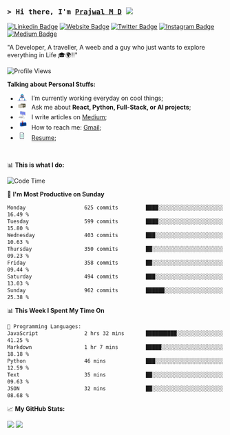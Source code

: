 ### <samp>&gt; Hi there, I'm <a href="https://prajwalmd.vercel.app/" target="_blank">Prajwal M D</a> <img src="https://media.giphy.com/media/hvRJCLFzcasrR4ia7z/giphy.gif" width="25"> </samp>

[![Linkedin Badge](https://img.shields.io/badge/-LinkedIn-0e76a8?style=flat-square&logo=Linkedin&logoColor=white)](https://www.linkedin.com/in/prajwal-m-d)
[![Website Badge](https://img.shields.io/badge/Website-3b5998?style=flat-square&logo=google-chrome&logoColor=white)](https://prajwalmd.vercel.app/)
[![Twitter Badge](https://img.shields.io/badge/-Twitter-00acee?style=flat-square&logo=Twitter&logoColor=white)](https://x.com/PrajwalMD18)
[![Instagram Badge](https://img.shields.io/badge/-Instagram-e4405f?style=flat-square&logo=Instagram&logoColor=white)](https://www.instagram.com/_.praj.wal._/)
[![Medium Badge](https://img.shields.io/badge/medium-%2312100E.svg?&style=for-square&logo=medium&logoColor=white)](https://medium.com/@prajju.18gryphon)

"A Developer, A traveller, A weeb and a guy who just wants to explore everything in Life 🎓🌍‼️"

![Profile Views](https://komarev.com/ghpvc/?username=Prajwal18-MD&label=Profile%20views&color=0e75b6&style=flat)  

**Talking about Personal Stuffs:**

- <img src="assets/developer.gif" width="21" />&nbsp;&nbsp; I’m currently working everyday on cool things;
- <img src="assets/message.gif" width="21" />&nbsp;&nbsp; Ask me about **React, Python, Full-Stack, or AI projects**;
- <img src="assets/laptop.gif" width="21" />&nbsp;&nbsp; I write articles on [Medium](https://medium.com/@prajju.18gryphon);
- <img src="assets/letterbox.gif" width="21" />&nbsp;&nbsp; How to reach me: [Gmail](prajju.18gryphon@gmail.com);
- <img src="assets/doc.gif" width="21" />&nbsp;&nbsp; [Resume](https://portfoliochatbot-h3zm.onrender.com/resume);

</br>

📊 **This is what I do:**
<!--START_SECTION:waka-->
![Code Time](http://img.shields.io/badge/Code%20Time-30%20hrs%2037%20mins-blue)

📅 **I'm Most Productive on Sunday** 

```text
Monday                   625 commits         ████░░░░░░░░░░░░░░░░░░░░░   16.49 % 
Tuesday                  599 commits         ████░░░░░░░░░░░░░░░░░░░░░   15.80 % 
Wednesday                403 commits         ███░░░░░░░░░░░░░░░░░░░░░░   10.63 % 
Thursday                 350 commits         ██░░░░░░░░░░░░░░░░░░░░░░░   09.23 % 
Friday                   358 commits         ██░░░░░░░░░░░░░░░░░░░░░░░   09.44 % 
Saturday                 494 commits         ███░░░░░░░░░░░░░░░░░░░░░░   13.03 % 
Sunday                   962 commits         ██████░░░░░░░░░░░░░░░░░░░   25.38 % 
```


📊 **This Week I Spent My Time On** 

```text
💬 Programming Languages: 
JavaScript               2 hrs 32 mins       ██████████░░░░░░░░░░░░░░░   41.25 % 
Markdown                 1 hr 7 mins         █████░░░░░░░░░░░░░░░░░░░░   18.18 % 
Python                   46 mins             ███░░░░░░░░░░░░░░░░░░░░░░   12.59 % 
Text                     35 mins             ██░░░░░░░░░░░░░░░░░░░░░░░   09.63 % 
JSON                     32 mins             ██░░░░░░░░░░░░░░░░░░░░░░░   08.68 % 
```


<!--END_SECTION:waka-->


📈 **My GitHub Stats:**

<p>
  <img
    height="180em"
    src="https://github-readme-stats.vercel.app/api?username=Prajwal18-MD&show_icons=true&hide_border=true&count_private=true&include_all_commits=true&cache_seconds=1800"
  />
  <img
    height="180em"
    src="https://github-readme-stats.vercel.app/api/top-langs/?username=Prajwal18-MD&exclude_repo=KNN-Image-Classification&show_icons=true&hide_border=true&layout=compact&langs_count=8&cache_seconds=1800"
  />
</p>


